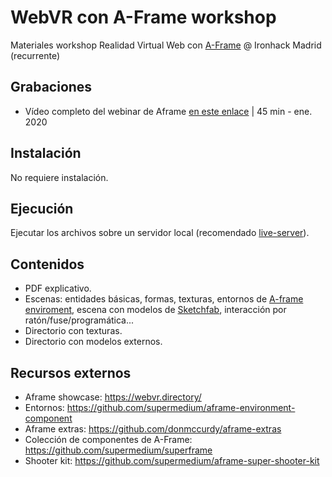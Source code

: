 # WebVR con A-Frame workshop

Materiales workshop Realidad Virtual Web con [A-Frame](https://aframe.io/) @ Ironhack Madrid (recurrente)

## Grabaciones 

- Vídeo completo del webinar de Aframe [en este enlace](https://youtu.be/YITd_MFskjU?t=594) | 45 min - ene. 2020

## Instalación

No requiere instalación.

## Ejecución

Ejecutar los archivos sobre un servidor local (recomendado [live-server](https://www.npmjs.com/package/live-server)).

## Contenidos
- PDF explicativo.
- Escenas: entidades básicas, formas, texturas, entornos de [A-frame enviroment](https://github.com/supermedium/aframe-environment-component), escena con modelos de [Sketchfab](https://sketchfab.com/feed), interacción por ratón/fuse/programática...
- Directorio con texturas.
- Directorio con modelos externos.

## Recursos externos
- Aframe showcase: https://webvr.directory/
- Entornos: https://github.com/supermedium/aframe-environment-component
- Aframe extras: https://github.com/donmccurdy/aframe-extras
- Colección de componentes de A-Frame: https://github.com/supermedium/superframe
- Shooter kit: https://github.com/supermedium/aframe-super-shooter-kit

